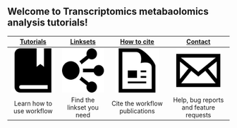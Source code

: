 ## Welcome to Transcriptomics metabaolomics analysis tutorials!

| [Tutorials](pages/tutorials) | [Linksets](pages/linksets) | [How to cite](pages/citation) | [Contact](pages/contact)  |
| :---: | :---: | :---: | :---: |
| <img src="images/tutorials-icon.png" height="100"/> | <img src="images/network-icon.png" height="100"/> | <img src="images/citation.png" height="100"/> | <img src="images/contact.png" height="100"/>
| Learn how to use workflow | Find the linkset you need |  Cite the workflow publications | Help, bug reports and feature requests |
